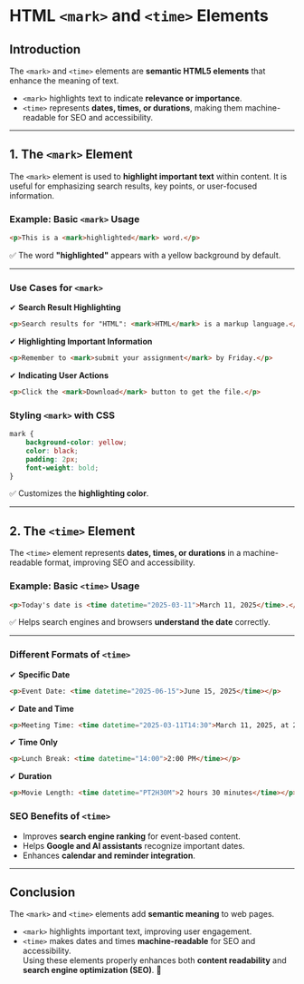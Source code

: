 # **HTML `<mark>` and `<time>` Elements**  

## **Introduction**  
The `<mark>` and `<time>` elements are **semantic HTML5 elements** that enhance the meaning of text.  
- `<mark>` highlights text to indicate **relevance or importance**.  
- `<time>` represents **dates, times, or durations**, making them machine-readable for SEO and accessibility.  

---

## **1. The `<mark>` Element**  
The `<mark>` element is used to **highlight important text** within content. It is useful for emphasizing search results, key points, or user-focused information.

### **Example: Basic `<mark>` Usage**
```html
<p>This is a <mark>highlighted</mark> word.</p>
```
✅ The word **"highlighted"** appears with a yellow background by default.

---

### **Use Cases for `<mark>`**
✔ **Search Result Highlighting**  
```html
<p>Search results for "HTML": <mark>HTML</mark> is a markup language.</p>
```
✔ **Highlighting Important Information**  
```html
<p>Remember to <mark>submit your assignment</mark> by Friday.</p>
```
✔ **Indicating User Actions**  
```html
<p>Click the <mark>Download</mark> button to get the file.</p>
```

### **Styling `<mark>` with CSS**
```css
mark {
    background-color: yellow;
    color: black;
    padding: 2px;
    font-weight: bold;
}
```
✅ Customizes the **highlighting color**.

---

## **2. The `<time>` Element**  
The `<time>` element represents **dates, times, or durations** in a machine-readable format, improving SEO and accessibility.

### **Example: Basic `<time>` Usage**
```html
<p>Today's date is <time datetime="2025-03-11">March 11, 2025</time>.</p>
```
✅ Helps search engines and browsers **understand the date** correctly.

---

### **Different Formats of `<time>`**  

✔ **Specific Date**  
```html
<p>Event Date: <time datetime="2025-06-15">June 15, 2025</time></p>
```
✔ **Date and Time**  
```html
<p>Meeting Time: <time datetime="2025-03-11T14:30">March 11, 2025, at 2:30 PM</time></p>
```
✔ **Time Only**  
```html
<p>Lunch Break: <time datetime="14:00">2:00 PM</time></p>
```
✔ **Duration**  
```html
<p>Movie Length: <time datetime="PT2H30M">2 hours 30 minutes</time></p>
```

### **SEO Benefits of `<time>`**
- Improves **search engine ranking** for event-based content.  
- Helps **Google and AI assistants** recognize important dates.  
- Enhances **calendar and reminder integration**.

---

## **Conclusion**  
The `<mark>` and `<time>` elements add **semantic meaning** to web pages.  
- `<mark>` highlights important text, improving user engagement.  
- `<time>` makes dates and times **machine-readable** for SEO and accessibility.  
Using these elements properly enhances both **content readability** and **search engine optimization (SEO)**. 🚀